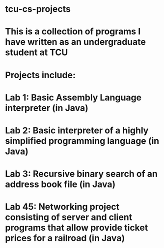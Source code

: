 # tcu-cs-projects

# This is a collection of programs I have written as an undergraduate student at TCU

# Projects include:
#  Lab 1: Basic Assembly Language interpreter (in Java)
#  Lab 2: Basic interpreter of a highly simplified programming language (in Java)
#  Lab 3: Recursive binary search of an address book file (in Java)
#  Lab 45: Networking project consisting of server and client programs that allow provide ticket prices for a railroad (in Java)
